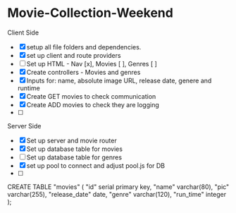 # Movie-Collection-Weekend
Client Side
-[x] setup all file folders and dependencies.
-[x] set up client and route providers
-[ ] Set up HTML - Nav [x], Movies [ ], Genres [ ]
-[x] Create controllers - Movies and genres
-[x] Inputs for: name, absolute image URL, release date, genere and runtime
-[x] Create GET movies to check communication
-[x] Create ADD movies to check they are logging
-[ ]





Server Side 
-[x] Set up server and movie router
-[x] Set up database table for movies
-[ ] Set up database table for genres
-[x] set up pool to connect and adjust pool.js for DB
-[ ] 




CREATE TABLE "movies" (
"id" serial primary key,
"name" varchar(80),
"pic" varchar(255),
"release_date" date,
"genre" varchar(120),
"run_time" integer
);
